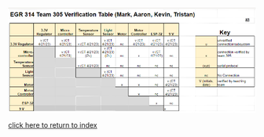 ![SystemVerification: System Verification.](/photos/SystemVerification.PNG "SystemVerification: System Verification Table.")

[click here to return to index](/index)
